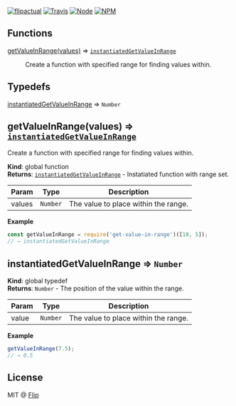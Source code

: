 [![flipactual](https://img.shields.io/badge/😋-flipactual-43A6F6.svg?style=flat-square)](https://flipactual.com/)
[![Travis](https://img.shields.io/travis/flipactual/get-value-in-range.svg?style=flat-square)](https://travis-ci.org/flipactual/get-value-in-range/)
[![Node](https://img.shields.io/node/v/get-value-in-range.svg?style=flat-square)](http://npmjs.com/package/get-value-in-range)
[![NPM](https://img.shields.io/npm/v/get-value-in-range.svg?style=flat-square)](http://npmjs.com/package/get-value-in-range)

## Functions

<dl>
<dt><a href="#getValueInRange">getValueInRange(values)</a> ⇒ <code><a href="#instantiatedGetValueInRange">instantiatedGetValueInRange</a></code></dt>
<dd><p>Create a function with specified range for finding values within.</p>
</dd>
</dl>

## Typedefs

<dl>
<dt><a href="#instantiatedGetValueInRange">instantiatedGetValueInRange</a> ⇒ <code>Number</code></dt>
<dd></dd>
</dl>

<a name="getValueInRange"></a>

## getValueInRange(values) ⇒ <code>[instantiatedGetValueInRange](#instantiatedGetValueInRange)</code>
Create a function with specified range for finding values within.

**Kind**: global function  
**Returns**: <code>[instantiatedGetValueInRange](#instantiatedGetValueInRange)</code> - Instatiated function with range set.  

| Param | Type | Description |
| --- | --- | --- |
| values | <code>Number</code> | The value to place within the range. |

**Example**  
```js
const getValueInRange = require('get-value-in-range')([10, 5]);
// → instantiatedGetValueInRange
```
<a name="instantiatedGetValueInRange"></a>

## instantiatedGetValueInRange ⇒ <code>Number</code>
**Kind**: global typedef  
**Returns**: <code>Number</code> - The position of the value within the range.  

| Param | Type | Description |
| --- | --- | --- |
| value | <code>Number</code> | The value to place within the range. |

**Example**  
```js
getValueInRange(7.5);
// → 0.5
```

## License

MIT @ [Flip](https://github.com/flipactual)
